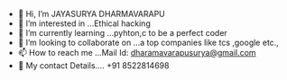 - 👋 Hi, I’m JAYASURYA DHARMAVARAPU
- 👀 I’m interested in ...Ethical hacking 
- 🌱 I’m currently learning ...pyhton,c to be a perfect coder
- 💞️ I’m looking to collaborate on ...a top companies like tcs ,google etc.,
- 📫 How to reach me ...Mail Id: dharamavarapusurya@gmail.com
- 📲 My contact Details.... +91 8522814698

<!---
surya683/surya683 is a ✨ special ✨ repository because its `README.md` (this file) appears on your GitHub profile.
You can click the Preview link to take a look at your changes.
--->
